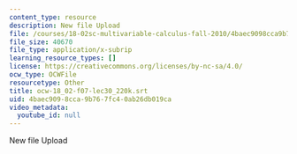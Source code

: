 ```yaml
---
content_type: resource
description: New file Upload
file: /courses/18-02sc-multivariable-calculus-fall-2010/4baec9098cca9b767fc40ab26db019ca_ocw-18_02-f07-lec30_220k.srt
file_size: 40670
file_type: application/x-subrip
learning_resource_types: []
license: https://creativecommons.org/licenses/by-nc-sa/4.0/
ocw_type: OCWFile
resourcetype: Other
title: ocw-18_02-f07-lec30_220k.srt
uid: 4baec909-8cca-9b76-7fc4-0ab26db019ca
video_metadata:
  youtube_id: null
---
```

New file Upload